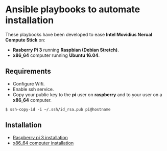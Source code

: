 # Ansible playbooks to automate installation

These playbooks have been developed to ease **Intel Movidius Nerual Compute Stick** on:

+ **Rasberry Pi 3** running **Raspbian (Debian Stretch)**.
+ **x86_64** computer running **Ubuntu 16.04**.

## Requirements

+ Configure Wifi.
+ Enable ssh service.
+ Copy your public key to the **pi** user on **raspberry** and to your user on a **x86_64** computer.

```
$ ssh-copy-id -i ~/.ssh/id_rsa.pub pi@hostname
```

## Installation

+ [Raspberry pi 3 installation](install-raspberry.md)
+ [x86_64 computer installation](install-x86_64.md)